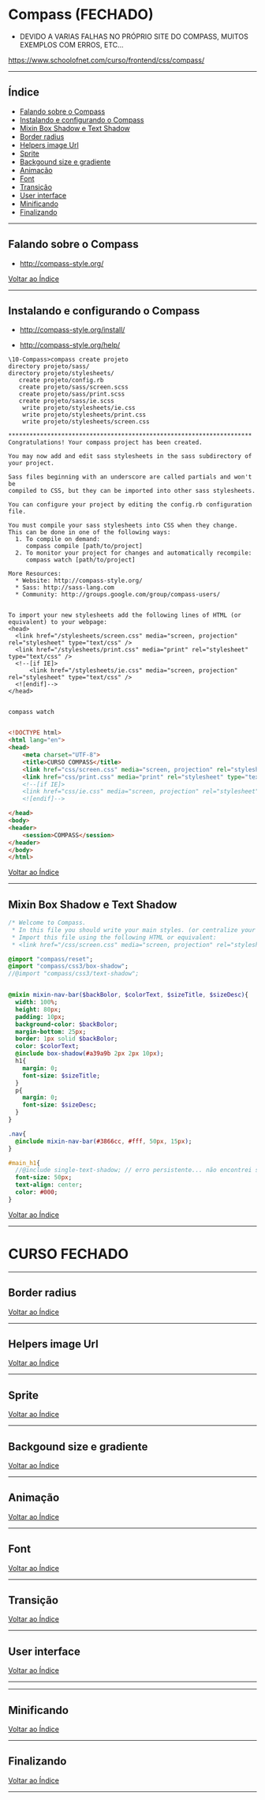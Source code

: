 # Compass (FECHADO)

- DEVIDO A VARIAS FALHAS NO PRÓPRIO SITE DO COMPASS, MUITOS EXEMPLOS COM ERROS, ETC...

https://www.schoolofnet.com/curso/frontend/css/compass/

---

## <a name="indice">Índice</a>

- [Falando sobre o Compass](#parte1)   
- [Instalando e configurando o Compass](#parte2)   
- [Mixin Box Shadow e Text Shadow](#parte3)   
- [Border radius](#parte4)   
- [Helpers image Url](#parte5)   
- [Sprite](#parte6)   
- [Backgound size e gradiente](#parte7)   
- [Animação](#parte8)   
- [Font](#parte9)   
- [Transição](#parte10)   
- [User interface](#parte11)   
- [Minificando](#parte12)   
- [Finalizando](#parte13)   


---

## <a name="parte1">Falando sobre o Compass</a>

- http://compass-style.org/



[Voltar ao Índice](#indice)

---


## <a name="parte2">Instalando e configurando o Compass</a>

- http://compass-style.org/install/

- http://compass-style.org/help/

```
\10-Compass>compass create projeto
directory projeto/sass/
directory projeto/stylesheets/
   create projeto/config.rb
   create projeto/sass/screen.scss
   create projeto/sass/print.scss
   create projeto/sass/ie.scss
    write projeto/stylesheets/ie.css
    write projeto/stylesheets/print.css
    write projeto/stylesheets/screen.css

*********************************************************************
Congratulations! Your compass project has been created.

You may now add and edit sass stylesheets in the sass subdirectory of your project.

Sass files beginning with an underscore are called partials and won't be
compiled to CSS, but they can be imported into other sass stylesheets.

You can configure your project by editing the config.rb configuration file.

You must compile your sass stylesheets into CSS when they change.
This can be done in one of the following ways:
  1. To compile on demand:
     compass compile [path/to/project]
  2. To monitor your project for changes and automatically recompile:
     compass watch [path/to/project]

More Resources:
  * Website: http://compass-style.org/
  * Sass: http://sass-lang.com
  * Community: http://groups.google.com/group/compass-users/


To import your new stylesheets add the following lines of HTML (or equivalent) to your webpage:
<head>
  <link href="/stylesheets/screen.css" media="screen, projection" rel="stylesheet" type="text/css" />
  <link href="/stylesheets/print.css" media="print" rel="stylesheet" type="text/css" />
  <!--[if IE]>
      <link href="/stylesheets/ie.css" media="screen, projection" rel="stylesheet" type="text/css" />
  <![endif]-->
</head>

```


```

compass watch


```


```html
<!DOCTYPE html>
<html lang="en">
<head>
    <meta charset="UTF-8">
    <title>CURSO COMPASS</title>
    <link href="css/screen.css" media="screen, projection" rel="stylesheet" type="text/css" />
    <link href="css/print.css" media="print" rel="stylesheet" type="text/css" />
    <!--[if IE]>
    <link href="css/ie.css" media="screen, projection" rel="stylesheet" type="text/css" />
    <![endif]-->

</head>
<body>
<header>
    <session>COMPASS</session>
</header>
</body>
</html>

```

[Voltar ao Índice](#indice)

---



## <a name="parte3">Mixin Box Shadow e Text Shadow</a>

```sass
/* Welcome to Compass.
 * In this file you should write your main styles. (or centralize your imports)
 * Import this file using the following HTML or equivalent:
 * <link href="/css/screen.css" media="screen, projection" rel="stylesheet" type="text/css" /> */

@import "compass/reset";
@import "compass/css3/box-shadow";
//@import "compass/css3/text-shadow";


@mixin mixin-nav-bar($backBolor, $colorText, $sizeTitle, $sizeDesc){
  width: 100%;
  height: 80px;
  padding: 10px;
  background-color: $backBolor;
  margin-bottom: 25px;
  border: 1px solid $backBolor;
  color: $colorText;
  @include box-shadow(#a39a9b 2px 2px 10px);
  h1{
    margin: 0;
    font-size: $sizeTitle;
  }
  p{
    margin: 0;
    font-size: $sizeDesc;
  }
}

.nav{
  @include mixin-nav-bar(#3866cc, #fff, 50px, 15px);
}

#main_h1{
  //@include single-text-shadow; // erro persistente... não encontrei solução!
  font-size: 50px;
  text-align: center;
  color: #000;
}
```

[Voltar ao Índice](#indice)

---

# CURSO FECHADO


---

## <a name="parte4">Border radius</a>



[Voltar ao Índice](#indice)

---



## <a name="parte5">Helpers image Url</a>



[Voltar ao Índice](#indice)

---



## <a name="parte6">Sprite</a>



[Voltar ao Índice](#indice)

---



## <a name="parte7">Backgound size e gradiente</a>



[Voltar ao Índice](#indice)

---



## <a name="parte8">Animação</a>



[Voltar ao Índice](#indice)

---



## <a name="parte9">Font</a>



[Voltar ao Índice](#indice)

---



## <a name="parte10">Transição</a>



[Voltar ao Índice](#indice)

---



## <a name="parte11">User interface</a>



[Voltar ao Índice](#indice)

---
****


## <a name="parte12">Minificando</a>



[Voltar ao Índice](#indice)

---



## <a name="parte13">Finalizando</a>



[Voltar ao Índice](#indice)

---

